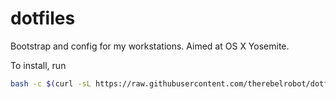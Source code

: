 dotfiles
========

Bootstrap and config for my workstations. Aimed at OS X Yosemite.

To install, run 
```bash
bash -c $(curl -sL https://raw.githubusercontent.com/therebelrobot/dotfiles/master/build)
```

